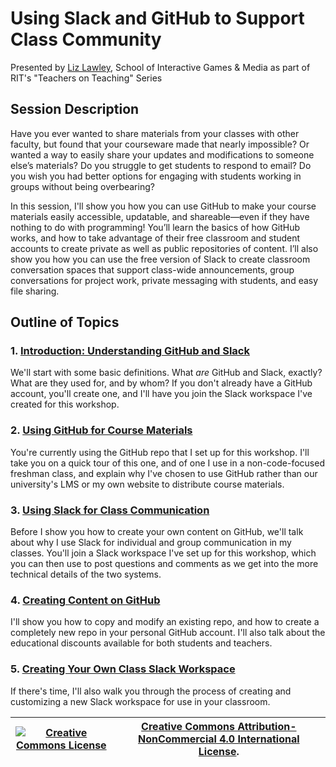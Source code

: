 # Using Slack and GitHub to Support Class Community 
Presented by [Liz Lawley](http://lawley.rit.edu/), School of Interactive Games & Media as part of RIT's "Teachers on Teaching" Series

## Session Description
Have you ever wanted to share materials from your classes with other faculty, but found that your courseware made that nearly impossible? Or wanted a way to easily share your updates and modifications to someone else’s materials? Do you struggle to get students to respond to email? Do you wish you had better options for engaging with students working in groups without being overbearing? 

In this session, I'll show you how you can use GitHub to make your course materials easily accessible, updatable, and shareable—even if they have nothing to do with programming! You’ll learn the basics of how GitHub works, and how to take advantage of their free classroom and student accounts to create private as well as public repositories of content. I’ll also show you how you can use the free version of Slack to create classroom conversation spaces that support class-wide announcements, group conversations for project work, private messaging with students, and easy file sharing. 

## Outline of Topics

### 1. [Introduction: Understanding GitHub and Slack](1-introduction.md)
We'll start with some basic definitions. What *are* GitHub and Slack, exactly? What are they used for, and by whom? If you don't already have a GitHub account, you'll create one, and I'll have you join the Slack workspace I've created for this workshop. 

### 2. [Using GitHub for Course Materials](2-usingGithub.md)
You're currently using the GitHub repo that I set up for this workshop. I'll take you on a quick tour of this one, and of one I use in a non-code-focused freshman class, and explain why I've chosen to use GitHub rather than our university's LMS or my own website to distribute course materials. 

### 3. [Using Slack for Class Communication](3-usingSlack.md)
Before I show you how to create your own content on GitHub, we'll talk about why I use Slack for individual and group communication in my classes. You'll join a Slack workspace I've set up for this workshop, which you can then use to post questions and comments as we get into the more technical details of the two systems.  

### 4. [Creating Content on GitHub](4-creatingGithub.md)
I'll show you how to copy and modify an existing repo, and how to create a completely new repo in your personal GitHub account. I'll also talk about the educational discounts available for both students and teachers. 

### 5. [Creating Your Own Class Slack Workspace](5-creatingSlack.md)
If there's time, I'll also walk you through the process of creating and customizing a new Slack workspace for use in your classroom. 



| <a rel="license" href="http://creativecommons.org/licenses/by-nc/4.0/"><img alt="Creative Commons License" style="border-width:0" src="https://i.creativecommons.org/l/by-nc/4.0/88x31.png" /></a> | <a rel="license" href="http://creativecommons.org/licenses/by-nc/4.0/">Creative Commons Attribution-NonCommercial 4.0 International License</a>.|
|------|------|

